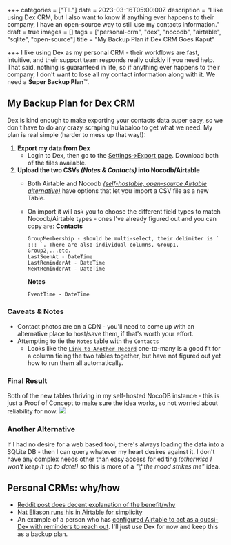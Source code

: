 +++
categories = ["TIL"]
date = 2023-03-16T05:00:00Z
description = "I like using Dex CRM, but I also want to know if anything ever happens to their company, I have an open-source way to still use my contacts information."
draft = true
images = []
tags = ["personal-crm", "dex", "nocodb", "airtable", "sqlite", "open-source"]
title = "My Backup Plan if Dex CRM Goes Kaput"

+++
I like using Dex as my personal CRM - their workflows are fast, intuitive, and their support team responds really quickly if you need help. That said, nothing is guaranteed in life, so if anything ever happens to their company, I don't want to lose all my contact information along with it. We need a **Super Backup Plan**™️.

## My Backup Plan for Dex CRM

Dex is kind enough to make exporting your contacts data super easy, so we don't have to do any crazy scraping hullabaloo to get what we need. My plan is real simple (harder to mess up that way!):

1. **Export my data from Dex** 
   * Login to Dex, then go to the [Settings->Export page](https://getdex.com/appv3/settings/export). Download both of the files available.
2. **Upload the two CSVs _(Notes & Contacts)_ into Nocodb/Airtable**
   * Both Airtable and Nocodb [_(self-hostable, open-source Airtable alternative)_](/blog/how-to-self-host-nocodb-on-fly.io/) have options that let you import a CSV file as a new Table.
   * On import it will ask you to choose the different field types to match Nocodb/Airtable types - ones I've already figured out and you can copy are:
     **Contacts**
      ```
      GroupMembership - should be multi-select, their delimiter is ` ::: `. There are also individual columns, Group1, Group2,...etc.
      LastSeenAt - DateTime
      LastReminderAt - DateTime
      NextReminderAt - DateTime
      ```

      **Notes**
      ```
      EventTime - DateTime
      ```


### Caveats & Notes

- Contact photos are on a CDN  - you'll need to come up with an alternative place to host/save them, if that's worth your effort.
- Attempting to tie the `Notes` table with the `Contacts`
  - Looks like the [`Link to Another Record`](https://docs.nocodb.com/setup-and-usages/link-to-another-record) one-to-many is a good fit for a column tieing the two tables together, but have not figured out yet how to run them all automatically.

### Final Result

Both of the new tables thriving in my self-hosted NocoDB instance - this is just a Proof of Concept to make sure the idea works, so not worried about reliability for now.
![](/uploads/dex-data-in-nocodb.jpg)

### Another Alternative

If I had no desire for a web based tool, there's always loading the data into a SQLite DB - then I can query whatever my heart desires against it.
I don't have any complex needs other than easy access for editing _(otherwise I won't keep it up to date!)_ so this is more of a _"if the mood strikes me"_ idea.

## Personal CRMs: why/how

- [Reddit post does decent explanation of the benefit/why](
https://www.reddit.com/r/Lightbulb/comments/9cy86j/a_personal_crm_app_that_helps_you_remember/)
- [Nat Eliason runs his in Airtable for simplicity](
https://www.nateliason.com/blog/personal-crm)
- An example of a person who has [configured Airtable to act as a quasi-Dex with reminders to reach out](https://jakobgreenfeld.com/stay-in-touch). I'll just use Dex for now and keep this as a backup plan.